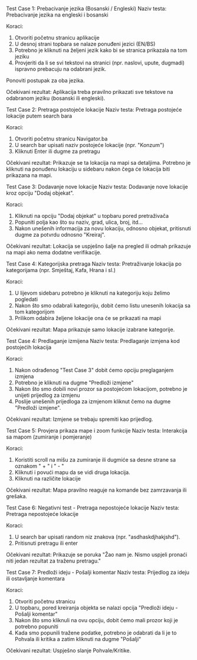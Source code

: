 Test Case 1: Prebacivanje jezika (Bosanski / Engleski)
Naziv testa: Prebacivanje jezika na engleski i bosanski

Koraci:

1. Otvoriti početnu stranicu aplikacije
2. U desnoj strani topbara se nalaze ponuđeni jezici (EN/BS)
3. Potrebno je kliknuti na željeni jezik kako bi se stranica prikazala na tom jeziku
4. Provjeriti da li se svi tekstovi na stranici (npr. naslovi, upute, dugmadi) ispravno prebacuju na odabrani jezik.

Ponoviti postupak za oba jezika.

Očekivani rezultat:
Aplikacija treba pravilno prikazati sve tekstove na odabranom jeziku (bosanski ili engleski).


Test Case 2: Pretraga postojeće lokacije
Naziv testa: Pretraga postojeće lokacije putem search bara

Koraci:

1. Otvoriti početnu stranicu Navigator.ba
2. U search bar upisati naziv postojeće lokacije (npr. "Konzum")
3. Kliknuti Enter ili dugme za pretragu

Očekivani rezultat: Prikazuje se ta lokacija na mapi sa detaljima. Potrebno je kliknuti na ponuđenu lokaciju u sidebaru nakon čega će lokacija biti prikazana na mapi.


Test Case 3: Dodavanje nove lokacije
Naziv testa: Dodavanje nove lokacije kroz opciju "Dodaj objekat".

Koraci:

1. Kliknuti na opciju "Dodaj objekat" u topbaru pored pretraživača
2. Popuniti polja kao što su naziv, grad, ulica, broj, itd...
3. Nakon unešenih informacija za novu lokaciju, odnosno objekat, pritisnuti dugme za potvrdu odnosno "Kreiraj".

Očekivani rezultat: Lokacija se uspješno šalje na pregled ili odmah prikazuje na mapi ako nema dodatne verifikacije.


Test Case 4: Kategorijska pretraga
Naziv testa: Pretraživanje lokacija po kategorijama (npr. Smještaj, Kafa, Hrana i sl.)

Koraci:

1. U lijevom sidebaru potrebno je kliknuti na kategoriju koju želimo pogledati
2. Nakon što smo odabrali kategoriju, dobit ćemo listu unesenih lokacija sa tom kategorijom
3. Prilikom odabira željene lokacije ona će se prikazati na mapi

Očekivani rezultat: Mapa prikazuje samo lokacije izabrane kategorije.


Test Case 4: Predlaganje izmijena
Naziv testa: Predlaganje izmjena kod postojećih lokacija

Koraci:

1. Nakon odrađenog "Test Case 3" dobit ćemo opciju preglaganjem izmjena
2. Potrebno je kliknuti na dugme "Predloži izmjene"
3. Nakon što smo dobili novi prozor sa postojećom lokacijom, potrebno je unijeti prijedlog za izmjenu
4. Poslije unešenih prijedloga za izmjenom kliknut čemo na dugme "Predloži izmjene".

Očekivani rezultat: Izmjene se trebaju spremiti kao prijedlog.


Test Case 5: Provjera prikaza mape i zoom funkcije
Naziv testa: Interakcija sa mapom (zumiranje i pomjeranje)

Koraci:

1. Koristiti scroll na mišu za zumiranje ili dugmiće sa desne strane sa oznakom " + " i " - "
2. Kliknuti i povući mapu da se vidi druga lokacija.
3. Kliknuti na različite lokacije

Očekivani rezultat: Mapa pravilno reaguje na komande bez zamrzavanja ili grešaka.


Test Case 6: Negativni test - Pretraga nepostojeće lokacije
Naziv testa: Pretraga nepostojeće lokacije

Koraci:

1. U search bar upisati random niz znakova (npr. "asdhaskdjhakjshd").
2. Pritisnuti pretragu ili enter

Očekivani rezultat: Prikazuje se poruka "Žao nam je. Nismo uspjeli pronaći niti jedan rezultat za traženu pretragu."


Test Case 7: Predloži ideju - Pošalji komentar
Naziv testa: Prijedlog za ideju ili ostavljanje komentara

Koraci:

1. Otvoriti početnu stranicu
2. U topbaru, pored kreiranja objekta se nalazi opcija "Predloži ideju - Pošalji komentar"
3. Nakon što smo kliknuli na ovu opciju, dobit ćemo mali prozor koji je potrebno popuniti
4. Kada smo popunili tražene podatke, potrebno je odabrati da li je to Pohvala ili kritika a zatim kliknuti na dugme "Pošalji"

Očekivani rezultat: Uspješno slanje Pohvale/Kritike.